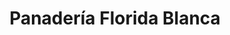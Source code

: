 ---
title: "Panadería Florida Blanca"
url: /puerto-san-julian/panaderia-florida-blanca/
shop: panadería
---